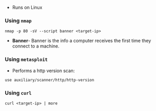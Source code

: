  - Runs on Linux

### Using `nmap`

```
nmap -p 80 -sV --script banner <target-ip>
```

- **Banner**- Banner is the info a computer receives the first time they connect to a machine.

### Using `metasploit`

- Performs a http version scan:
```
use auxiliary/scanner/http/http-version
```

### Using `curl`

```
curl <target-ip> | more
```

